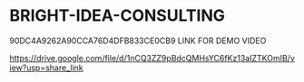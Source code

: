 # BRIGHT-IDEA-CONSULTING

90DC4A9262A90CCA76D4DFB833CE0CB9
LINK FOR DEMO VIDEO

https://drive.google.com/file/d/1nCQ3ZZ9pBdcQMHsYC6fKz13aIZTKOmIB/view?usp=share_link

